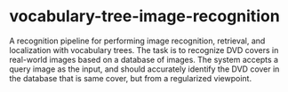# vocabulary-tree-image-recognition

A recognition pipeline for performing image recognition, retrieval, and localization with vocabulary trees. The task is to recognize DVD covers in real-world images based on a database of images. The system accepts a query image as the input, and should accurately identify the DVD cover in the database that is same cover, but from a regularized viewpoint.
